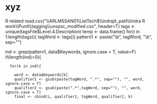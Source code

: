 # xyz
R related
 read.csv("\\\\ARLMSSAN01\\ListTech$\\indrajit_patil\\Indra R work\\Punit\\tagging\\unspsc_modified.csv", header=T)
tags <- unique(tagsFile$Level.4.Description)
temp <- data.frame()
for(i in 1:length(tags)){
  tagWord <- tags[i]
  pattern1 <- paste("\\b", tagWord, "\\b", sep="")
    
  
  ind <- grep(pattern1, data$Keywords, ignore.case = T, value=F)
    if(length(ind)>0){
      
      for(k in ind){
        
        word <- data$Keywords[k]
        qualifier1 <- gsub(paste(tagWord, ".*", sep=""), "", word, ignore.case = T)
        qualifier2 <- gsub(paste(".*",tagWord, sep=""), "", word, ignore.case = T)
        final <- cbind(i, qualifier1, tagWord, qualifier2, k)
